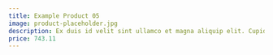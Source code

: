 ```yaml
---
title: Example Product 05
image: product-placeholder.jpg
description: Ex duis id velit sint ullamco et magna aliquip elit. Cupidatat amet et Lorem officia et elit fugiat est voluptate proident proident exercitation anim non. Aliquip ut veniam est ad nulla. Minim cillum in pariatur cupidatat sunt exercitation minim mollit incididunt culpa aliquip nulla. Consequat minim sunt non non nulla aliquip cupidatat nulla eu incididunt ipsum proident.
price: 743.11
---
```

